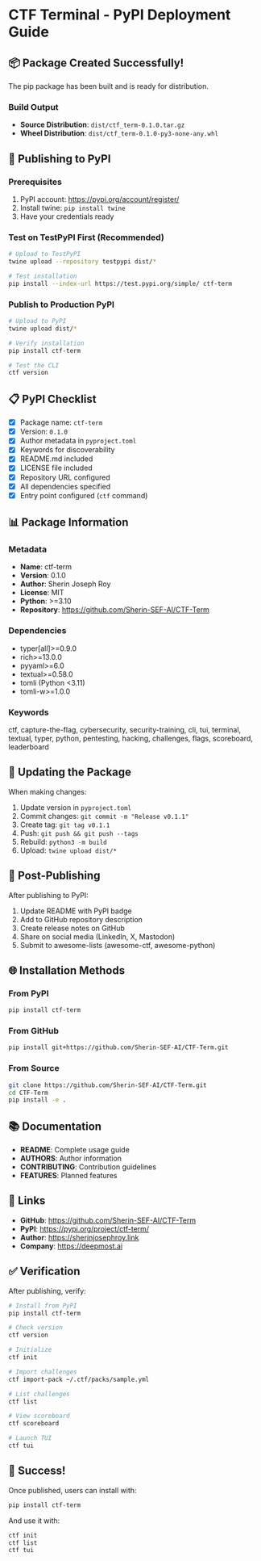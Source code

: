 # CTF Terminal - PyPI Deployment Guide

## 📦 Package Created Successfully!

The pip package has been built and is ready for distribution.

### Build Output
- **Source Distribution**: `dist/ctf_term-0.1.0.tar.gz`
- **Wheel Distribution**: `dist/ctf_term-0.1.0-py3-none-any.whl`

## 🚀 Publishing to PyPI

### Prerequisites
1. PyPI account: https://pypi.org/account/register/
2. Install twine: `pip install twine`
3. Have your credentials ready

### Test on TestPyPI First (Recommended)

```bash
# Upload to TestPyPI
twine upload --repository testpypi dist/*

# Test installation
pip install --index-url https://test.pypi.org/simple/ ctf-term
```

### Publish to Production PyPI

```bash
# Upload to PyPI
twine upload dist/*

# Verify installation
pip install ctf-term

# Test the CLI
ctf version
```

## 📋 PyPI Checklist

- [x] Package name: `ctf-term`
- [x] Version: `0.1.0`
- [x] Author metadata in `pyproject.toml`
- [x] Keywords for discoverability
- [x] README.md included
- [x] LICENSE file included
- [x] Repository URL configured
- [x] All dependencies specified
- [x] Entry point configured (`ctf` command)

## 📊 Package Information

### Metadata
- **Name**: ctf-term
- **Version**: 0.1.0
- **Author**: Sherin Joseph Roy
- **License**: MIT
- **Python**: >=3.10
- **Repository**: https://github.com/Sherin-SEF-AI/CTF-Term

### Dependencies
- typer[all]>=0.9.0
- rich>=13.0.0
- pyyaml>=6.0
- textual>=0.58.0
- tomli (Python <3.11)
- tomli-w>=1.0.0

### Keywords
ctf, capture-the-flag, cybersecurity, security-training, cli, tui, terminal, textual, typer, python, pentesting, hacking, challenges, flags, scoreboard, leaderboard

## 🔄 Updating the Package

When making changes:

1. Update version in `pyproject.toml`
2. Commit changes: `git commit -m "Release v0.1.1"`
3. Create tag: `git tag v0.1.1`
4. Push: `git push && git push --tags`
5. Rebuild: `python3 -m build`
6. Upload: `twine upload dist/*`

## 📝 Post-Publishing

After publishing to PyPI:

1. Update README with PyPI badge
2. Add to GitHub repository description
3. Create release notes on GitHub
4. Share on social media (LinkedIn, X, Mastodon)
5. Submit to awesome-lists (awesome-ctf, awesome-python)

## 🌐 Installation Methods

### From PyPI
```bash
pip install ctf-term
```

### From GitHub
```bash
pip install git+https://github.com/Sherin-SEF-AI/CTF-Term.git
```

### From Source
```bash
git clone https://github.com/Sherin-SEF-AI/CTF-Term.git
cd CTF-Term
pip install -e .
```

## 📚 Documentation

- **README**: Complete usage guide
- **AUTHORS**: Author information
- **CONTRIBUTING**: Contribution guidelines
- **FEATURES**: Planned features

## 🔗 Links

- **GitHub**: https://github.com/Sherin-SEF-AI/CTF-Term
- **PyPI**: https://pypi.org/project/ctf-term/
- **Author**: https://sherinjosephroy.link
- **Company**: https://deepmost.ai

## ✅ Verification

After publishing, verify:

```bash
# Install from PyPI
pip install ctf-term

# Check version
ctf version

# Initialize
ctf init

# Import challenges
ctf import-pack ~/.ctf/packs/sample.yml

# List challenges
ctf list

# View scoreboard
ctf scoreboard

# Launch TUI
ctf tui
```

## 🎉 Success!

Once published, users can install with:
```bash
pip install ctf-term
```

And use it with:
```bash
ctf init
ctf list
ctf tui
```

